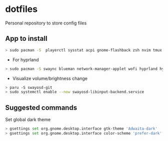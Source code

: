 # dotfiles
Personal repository to store config files

## App to install 
```sh
> sudo pacman -S  playerctl sysstat acpi gnome-flashback zsh nvim tmux alacritty kitty picom xclip
```

 - For hyprland 
```sh
> sudo pacman -S swaync blueman network-manager-applet wofi hyprland hypridle hyprlock xdg-desktop-portal-hyprland kenshi wlogout waybar 
```

 - Visualize volume/brightness change
```sh
> paru -S swayosd-git
> sudo systemctl enable --now swayosd-libinput-backend.service
```

## Suggested commands

Set global dark theme
```sh
> gsettings set org.gnome.desktop.interface gtk-theme 'Adwaita-dark'
> gsettings set org.gnome.desktop.interface color-scheme 'prefer-dark'
```
